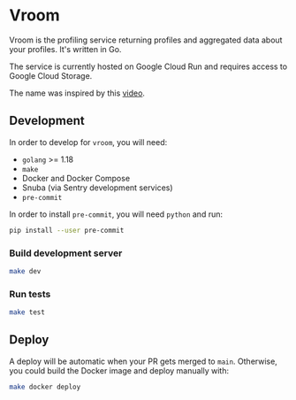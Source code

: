 # Vroom

Vroom is the profiling service returning profiles and aggregated data about your profiles. It's written in Go.

The service is currently hosted on Google Cloud Run and requires access to Google Cloud Storage.

The name was inspired by this [video](https://www.youtube.com/watch?v=t_rzYnXEQlE).

## Development

In order to develop for `vroom`, you will need:
- `golang` >= 1.18
- `make`
- Docker and Docker Compose
- Snuba (via Sentry development services)
- `pre-commit`

In order to install `pre-commit`, you will need `python` and run:
```sh
pip install --user pre-commit
```

### Build development server

```sh
make dev
```

### Run tests

```sh
make test
```

## Deploy

A deploy will be automatic when your PR gets merged to `main`. Otherwise, you could build the Docker image and deploy manually with:
```sh
make docker deploy
```
